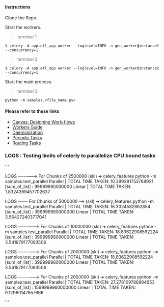 #### Instructions
Clone the Repo.

Start the workers.
> terminal 1
```
$ celery -A app.etl_app worker --loglevel=INFO -n gen_worker@instance1 --concurrency=1
```
> terminal 2
```
$ celery -A app.etl_app worker --loglevel=INFO -n gen_worker@instance2 --concurrency=1
```

Start the main process.
> terminal 3
 ```
 python -m samples.<file_name.py>
 ```


#### Please refer to these links

-   [Canvas: Designing Work-flows](https://docs.celeryproject.org/en/stable/userguide/canvas.html)
-   [Workers Guide](https://docs.celeryproject.org/en/stable/userguide/workers.html)
-   [Daemonization](https://docs.celeryproject.org/en/stable/userguide/daemonizing.html)
-   [Periodic Tasks](https://docs.celeryproject.org/en/stable/userguide/periodic-tasks.html)
-   [Routing Tasks](https://docs.celeryproject.org/en/stable/userguide/routing.html)


### LOGS : Testing limits of celerly to parallelize CPU bound tasks
'''

LOGS -------> For Chunks of 2500000
(skl) ➜  celery_features python -m samples.test_parallel
Parallel | TOTAL TIME TAKEN:  10.399291753768921
[sum_of_list] : 99999990000000
Linear | TOTAL TIME TAKEN:  1.8324389457702637

LOGS ----- For Chunks of 5000000 -->
(skl) ➜  celery_features python -m samples.test_parallel
Parallel | TOTAL TIME TAKEN:  16.3024582862854
[sum_of_list] : 399999980000000
Linear | TOTAL TIME TAKEN:  3.564272403717041

LOGS --------> For Chunks of 10000000
(skl) ➜  celery_features python -m samples.test_parallel
Parallel | TOTAL TIME TAKEN:  18.83622908592224
[sum_of_list] : 399999980000000
Linear | TOTAL TIME TAKEN:  3.541879177093506


LOGS --------> For Chunks of 2000000
(skl) ➜  celery_features python -m samples.test_parallel
Parallel | TOTAL TIME TAKEN:  18.83622908592224
[sum_of_list] : 399999980000000
Linear | TOTAL TIME TAKEN:  3.541879177093506

LOGS --------> For Chunks of 2000000
(skl) ➜  celery_features python -m samples.test_parallel
Parallel | TOTAL TIME TAKEN:  27.278109788894653
[sum_of_list] : 1599999960000000
Linear | TOTAL TIME TAKEN:  9.12960147857666

'''
